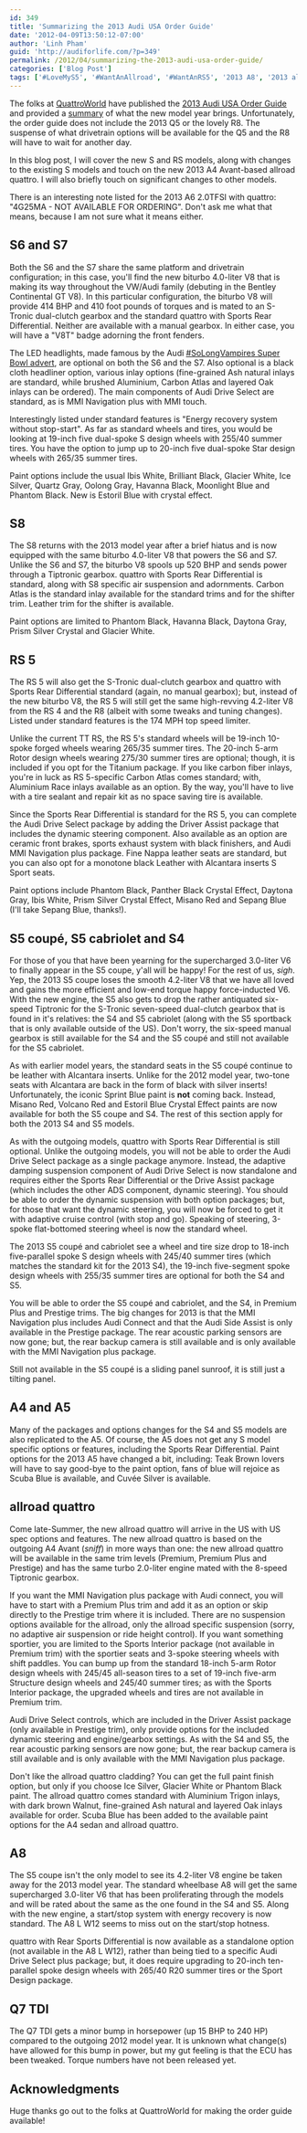 ```yaml
---
id: 349
title: 'Summarizing the 2013 Audi USA Order Guide'
date: '2012-04-09T13:50:12-07:00'
author: 'Linh Pham'
guid: 'http://audiforlife.com/?p=349'
permalink: /2012/04/summarizing-the-2013-audi-usa-order-guide/
categories: ['Blog Post']
tags: ['#LoveMyS5', '#WantAnAllroad', '#WantAnRS5', '2013 A8', '2013 allroad quattro', '2013 Model Year', '2013 S4', '2013 S5', '2013 S6', '2013 S7', 'Audi']
---
```


The folks at [QuattroWorld](http://www.quattroworld.com/)</a> have published the [2013 Audi USA Order Guide](http://www.quattroworld.com/wp-content/uploads/2012/04/Audi_2013_Order_Guide.pdf) and provided a [summary](http://www.quattroworld.com/2013-model-year/breaking-audi-reveals-2013-model-changes/) of what the new model year brings. Unfortunately, the order guide does not include the 2013 Q5 or the lovely R8. The suspense of what drivetrain options will be available for the Q5 and the R8 will have to wait for another day.

In this blog post, I will cover the new S and RS models, along with changes to the existing S models and touch on the new 2013 A4 Avant-based allroad quattro. I will also briefly touch on significant changes to other models.

There is an interesting note listed for the 2013 A6 2.0TFSI with quattro: "4G25MA - NOT AVAILABLE FOR ORDERING". Don't ask me what that means, because I am not sure what it means either.

## S6 and S7

Both the S6 and the S7 share the same platform and drivetrain configuration; in this case, you'll find the new biturbo 4.0-liter V8 that is making its way throughout the VW/Audi family (debuting in the Bentley Continental GT V8). In this particular configuration, the biturbo V8 will provide 414 BHP and 410 foot pounds of torques and is mated to an S-Tronic dual-clutch gearbox and the standard quattro with Sports Rear Differential. Neither are available with a manual gearbox. In either case, you will have a "V8T" badge adorning the front fenders.

The LED headlights, made famous by the Audi [#SoLongVampires Super Bowl advert](http://www.youtube.com/watch?v=lw9ZeXB2uKs), are optional on both the S6 and the S7. Also optional is a black cloth headliner option, various inlay options (fine-grained Ash natural inlays are standard, while brushed Aluminium, Carbon Atlas and layered Oak inlays can be ordered). The main components of Audi Drive Select are standard, as is MMI Navigation plus with MMI touch.

Interestingly listed under standard features is "Energy recovery system without stop-start". As far as standard wheels and tires, you would be looking at 19-inch five dual-spoke S design wheels with 255/40 summer tires. You have the option to jump up to 20-inch five dual-spoke Star design wheels with 265/35 summer tires.

Paint options include the usual Ibis White, Brilliant Black, Glacier White, Ice Silver, Quartz Gray, Oolong Gray, Havanna Black, Moonlight Blue and Phantom Black. New is Estoril Blue with crystal effect.

## S8

The S8 returns with the 2013 model year after a brief hiatus and is now equipped with the same biturbo 4.0-liter V8 that powers the S6 and S7. Unlike the S6 and S7, the biturbo V8 spools up 520 BHP and sends power through a Tiptronic gearbox. quattro with Sports Rear Differential is standard, along with S8 specific air suspension and adornments. Carbon Atlas is the standard inlay available for the standard trims and for the shifter trim. Leather trim for the shifter is available.

Paint options are limited to Phantom Black, Havanna Black, Daytona Gray, Prism Silver Crystal and Glacier White.

## RS 5

The RS 5 will also get the S-Tronic dual-clutch gearbox and quattro with Sports Rear Differential standard (again, no manual gearbox); but, instead of the new biturbo V8, the RS 5 will still get the same high-revving 4.2-liter V8 from the RS 4 and the R8 (albeit with some tweaks and tuning changes). Listed under standard features is the 174 MPH top speed limiter.

Unlike the current TT RS, the RS 5's standard wheels will be 19-inch 10-spoke forged wheels wearing 265/35 summer tires. The 20-inch 5-arm Rotor design wheels wearing 275/30 summer tires are optional; though, it is included if you opt for the Titanium package. If you like carbon fiber inlays, you're in luck as RS 5-specific Carbon Atlas comes standard; with, Aluminium Race inlays available as an option. By the way, you'll have to live with a tire sealant and repair kit as no space saving tire is available.

Since the Sports Rear Differential is standard for the RS 5, you can complete the Audi Drive Select package by adding the Driver Assist package that includes the dynamic steering component. Also available as an option are ceramic front brakes, sports exhaust system with black finishers, and Audi MMI Navigation plus package. Fine Nappa leather seats are standard, but you can also opt for a monotone black Leather with Alcantara inserts S Sport seats.

Paint options include Phantom Black, Panther Black Crystal Effect, Daytona Gray, Ibis White, Prism Silver Crystal Effect, Misano Red and Sepang Blue (I'll take Sepang Blue, thanks!).

## S5 coupé, S5 cabriolet and S4

For those of you that have been yearning for the supercharged 3.0-liter V6 to finally appear in the S5 coupe, y'all will be happy! For the rest of us, _sigh_. Yep, the 2013 S5 coupe loses the smooth 4.2-liter V8 that we have all loved and gains the more efficient and low-end torque happy force-inducted V6. With the new engine, the S5 also gets to drop the rather antiquated six-speed Tiptronic for the S-Tronic seven-speed dual-clutch gearbox that is found in it's relatives: the S4 and S5 cabriolet (along with the S5 sportback that is only available outside of the US). Don't worry, the six-speed manual gearbox is still available for the S4 and the S5 coupé and still not available for the S5 cabriolet.

As with earlier model years, the standard seats in the S5 coupé continue to be leather with Alcantara inserts. Unlike for the 2012 model year, two-tone seats with Alcantara are back in the form of black with silver inserts! Unfortunately, the iconic Sprint Blue paint is **not** coming back. Instead, Misano Red, Volcano Red and Estoril Blue Crystal Effect paints are now available for both the S5 coupe and S4. The rest of this section apply for both the 2013 S4 and S5 models.

As with the outgoing models, quattro with Sports Rear Differential is still optional. Unlike the outgoing models, you will not be able to order the Audi Drive Select package as a single package anymore. Instead, the adaptive damping suspension component of Audi Drive Select is now standalone and requires either the Sports Rear Differential or the Drive Assist package (which includes the other ADS component, dynamic steering). You should be able to order the dynamic suspension with both option packages; but, for those that want the dynamic steering, you will now be forced to get it with adaptive cruise control (with stop and go). Speaking of steering, 3-spoke flat-bottomed steering wheel is now the standard wheel.

The 2013 S5 coupé and cabriolet see a wheel and tire size drop to 18-inch five-parallel spoke S design wheels with 245/40 summer tires (which matches the standard kit for the 2013 S4), the 19-inch five-segment spoke design wheels with 255/35 summer tires are optional for both the S4 and S5.

You will be able to order the S5 coupé and cabriolet, and the S4, in Premium Plus and Prestige trims. The big changes for 2013 is that the MMI Navigation plus includes Audi Connect and that the Audi Side Assist is only available in the Prestige package. The rear acoustic parking sensors are now gone; but, the rear backup camera is still available and is only available with the MMI Navigation plus package.

Still not available in the S5 coupé is a sliding panel sunroof, it is still just a tilting panel.

## A4 and A5

Many of the packages and options changes for the S4 and S5 models are also replicated to the A5. Of course, the A5 does not get any S model specific options or features, including the Sports Rear Differential. Paint options for the 2013 A5 have changed a bit, including: Teak Brown lovers will have to say good-bye to the paint option, fans of blue will rejoice as Scuba Blue is available, and Cuvée Silver is available.

## allroad quattro

Come late-Summer, the new allroad quattro will arrive in the US with US spec options and features. The new allroad quattro is based on the outgoing A4 Avant (_sniff_) in more ways than one: the new allroad quattro will be available in the same trim levels (Premium, Premium Plus and Prestige) and has the same turbo 2.0-liter engine mated with the 8-speed Tiptronic gearbox.

If you want the MMI Navigation plus package with Audi connect, you will have to start with a Premium Plus trim and add it as an option or skip directly to the Prestige trim where it is included. There are no suspension options available for the allroad, only the allroad specific suspension (sorry, no adaptive air suspension or ride height control). If you want something sportier, you are limited to the Sports Interior package (not available in Premium trim) with the sportier seats and 3-spoke steering wheels with shift paddles. You can bump up from the standard 18-inch 5-arm Rotor design wheels with 245/45 all-season tires to a set of 19-inch five-arm Structure design wheels and 245/40 summer tires; as with the Sports Interior package, the upgraded wheels and tires are not available in Premium trim.

Audi Drive Select controls, which are included in the Driver Assist package (only available in Prestige trim), only provide options for the included dynamic steering and engine/gearbox settings. As with the S4 and S5, the rear acoustic parking sensors are now gone; but, the rear backup camera is still available and is only available with the MMI Navigation plus package.

Don't like the allroad quattro cladding? You can get the full paint finish option, but only if you choose Ice Silver, Glacier White or Phantom Black paint. The allroad quattro comes standard with Aluminium Trigon inlays, with dark brown Walnut, fine-grained Ash natural and layered Oak inlays available for order. Scuba Blue has been added to the available paint options for the A4 sedan and allroad quattro.

## A8

The S5 coupe isn't the only model to see its 4.2-liter V8 engine be taken away for the 2013 model year. The standard wheelbase A8 will get the same supercharged 3.0-liter V6 that has been proliferating through the models and will be rated about the same as the one found in the S4 and S5. Along with the new engine, a start/stop system with energy recovery is now standard. The A8 L W12 seems to miss out on the start/stop hotness.

quattro with Rear Sports Differential is now available as a standalone option (not available in the A8 L W12), rather than being tied to a specific Audi Drive Select plus package; but, it does require upgrading to 20-inch ten-parallel spoke design wheels with 265/40 R20 summer tires or the Sport Design package.

## Q7 TDI

The Q7 TDI gets a minor bump in horsepower (up 15 BHP to 240 HP) compared to the outgoing 2012 model year. It is unknown what change(s) have allowed for this bump in power, but my gut feeling is that the ECU has been tweaked. Torque numbers have not been released yet.

## Acknowledgments

Huge thanks go out to the folks at QuattroWorld for making the order guide available!
